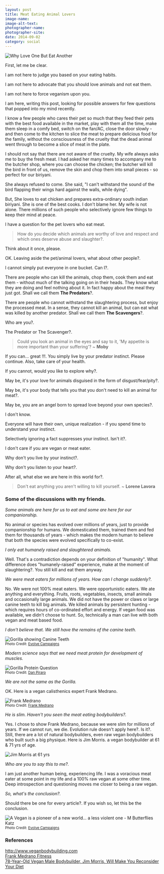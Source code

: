 ```yaml
---
layout: post
title: Meat Eating Animal Lovers
image-name: 
image-alt-text: 
photographer-name: 
photographer-site: 
date: 2014-09-02
category: social
---
```


![Why Love One But Eat Another]({{site.img-path}}/why-love-one-but-eat-the-other.png)  

First, let me be clear.

I am not here to judge you based on your eating habits.

I am not here to advocate that you should love animals and not eat them.

I am not here to force veganism upon you.

I am here, writing this post, looking for possible answers for few questions that popped into my mind recently.

I know a few people who cares their pet so much that they feed their pets with the best food available in the market, play with them all the time, make them sleep in a comfy bed, switch on the fan/AC, close the door slowly - and then come to the kitchen to slice the meat to prepare delicious food for the family, without the consciousness of the cruelty that the dead animal went through to become a slice of meat in the plate.  

I should not say that there are not aware of the cruelty. My wife always asks me to buy the fresh meat. I had asked her many times to accompany me to the butcher shop, where you can choose the chicken; the butcher will kill the bird in front of us, remove the skin and chop them into small pieces - so perfect for our biriyani.  

She always refused to come. She said, "I can't withstand the sound of the bird flapping their wings hard against the walls, while dying".  

But, She loves to eat chicken and prepares extra-ordinary south indian biriyani. She is one of the best cooks. I don't blame her. My wife is not alone. There millions of such people who selectively ignore few things to keep their mind at peace.  

I have a question for the pet lovers who eat meat.

> How do you decide which animals are worthy of love and respect and which ones deserve abuse and slaughter?.

Think about it once, please.  

OK. Leaving aside the pet/animal lovers, what about other people?.

I cannot simply put everyone in one bucket. Can I?.  

There are people who can kill the animals, chop them, cook them and eat them - without much of the talking going on in their heads. They know what they are doing and feel nothing about it. In fact happy about the meal they just got. Shall we call them **The Predators**?.  

There are people who cannot withstand the slaughtering process, but enjoy the processed meat. In a sense, they cannot kill an animal, but can eat what was killed by another predator. Shall we call them **The Scavengers**?.  

Who are you?. 

The Predator or The Scavenger?.  

> Could you look an animal in the eyes and say to it, 'My appetite is more important than your suffering'? ~ **Moby**

If you can... great !!!. You simply live by your predator instinct. Please continue. Also, take care of your health.  

If you cannot, would you like to explore why?.  

May be, it's your love for animals disguised in the form of disgust/fear/pity?.  

May be, it's your body that tells you that you don't need to kill an animal for meat?.  

May be, you are an angel born to spread love beyond your own species?.  

I don't know.  

Everyone will have their own, unique realization - if you spend time to understand your instinct.  

Selectively ignoring a fact suppresses your instinct. Isn't it?.  

I don't care if you are vegan or meat eater.  

Why don't you live by your instinct?.  

Why don't you listen to your heart?.  

After all, what else we are here in this world for?.  

> Don't eat anything you aren't willing to kill yourself. ~ **Lorene Lavora**

### Some of the discussions with my friends.

*Some animals are here for us to eat and some are here for our companionship.*  

No animal or species has evolved over millions of years, just to provide companionship for humans. We domesticated them, trained them and fed them for thousands of years - which makes the modern human to believe that both the species were evolved specifically to co-exist.  

*I only eat humanely raised and slaughtered animals.*  

Well. That's a contradiction depends on your definition of "humanity". What difference does "humanely-raised" experience, make at the moment of slaughtering?. You still kill and eat them anyway.  

*We were meat eaters for millions of years. How can I change suddenly?.*

No. We were not 100% meat eaters. We were opportunistic eaters. We ate anything and everything. Fruits, roots, vegetables, insects, small animals and occasionally large animals. We did not have the power or claws or large canine teeth to kill big animals. We killed animals by persistent hunting - which requires hours of co-ordinated effort and energy. If vegan food was available, we didn't choose to hunt. So, technically a man can live with both vegan and meat based food.  

*I don't believe that. We still have the remains of the canine teeth.*

![Gorilla showing Canine Teeth]({{site.img-path}}/gorilla-canine-teeth.jpg)  
<small>Photo Credit: [Evolve Campaigns](http://evolvecampaigns.org.uk/)</small>  

*Modern science says that we need meat protein for development of muscles.*  

![Gorilla Protein Question]({{site.img-path}}/gorilla-protein-question.jpg)  
<small>Photo Credit: [Dan Piraro](http://bizarrocomics.com/)</small>  

*We are not the same as the Gorilla.*  

OK. Here is a vegan calisthenics expert Frank Medrano.  

![Frank Medrano]({{site.img-path}}/frank-medrano.jpg)  
<small>Photo Credit: [Frank Medrano](http://www.thefrankmedrano.com/)</small>  

*He is slim. Haven't you seen the meat eating bodybuilders?.*

Yes. I chose to show Frank Medrano, because we were slim for millions of years. If we cannot run, we die. Evolution rule doesn't apply here?. Is it?. Still, there are a lot of natural bodybuilders, even raw vegan bodybuilders who built such a big physique. Here is Jim Morris. a vegan bodybuilder at 61 & 71 yrs of age.  

![Jim Morris at 61 yrs]({{site.img-path}}/jim-morris-age-61-age-71.png)  

*Who are you to say this to me?.*

I am just another human being, experiencing life. I was a voracious meat eater at some point in my life and a 100% raw vegan at some other time. Deep introspection and questioning moves me closer to being a raw vegan.  

*So, what's the conclusion?.*

Should there be one for every article?. If you wish so, let this be the conclusion.  

![A Vegan is a pioneer of a new world... a less violent one - M Butterflies Katz]({{site.img-path}}/vegan-less-violent-m-butterflies-katz.jpg)  
<small>Photo Credit: [Evolve Campaigns](http://evolvecampaigns.org.uk/)</small>  

### References
<http://www.veganbodybuilding.com>  
[Frank Medrano Fitness](http://www.thefrankmedrano.com/)  
[78-Year-Old Vegan Male Bodybuilder, Jim Morris, Will Make You Reconsider Your Diet](http://www.huffingtonpost.co.uk/2014/03/29/vegan-male-bodybuilder_n_4560059.html)  
